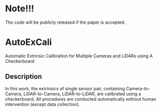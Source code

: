# Note!!!
The code will be publicly released if the paper is accepted.
# AutoExCali
Automatic Extrinsic Calibration for Multiple Cameras and LiDARs using A Checkerboard
## Description
In this work, the extrinsics of single sensor pair, containing Camera-to-Camera, LiDAR-to-Camera, LiDAR-to-LiDAR, are calibrated using a checkerboard. All procedures
are conducted automatically without human intervention (except data collection).
